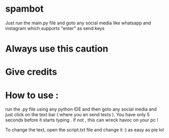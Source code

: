 # spambot

Just run the main.py file and goto any social media like whatsapp and instagram which supports "enter" as send keys

# Always use this caution

# Give credits 

# How to use : 
run the .py file using any python IDE and then goto any social media and just click on the text bar ( where you an send texts ).
You have only 5 seconds before it starts typing . if not , this can wreck havoc on your pc !

To change the text, open the script.txt file and change it :) as easy as pie lol

